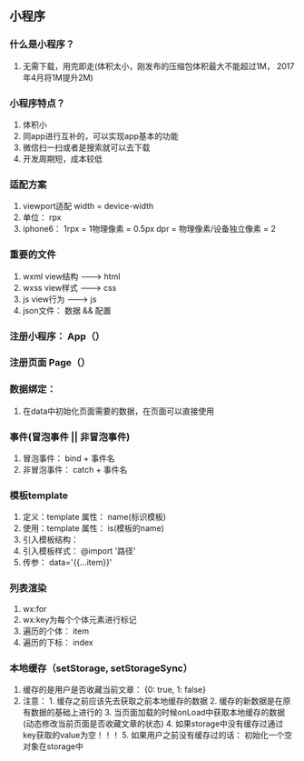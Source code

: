 ## 小程序
### 什么是小程序？
  1. 无需下载，用完即走(体积太小，刚发布的压缩包体积最大不能超过1M， 2017年4月将1M提升2M)
### 小程序特点？
  1. 体积小
  2. 同app进行互补的，可以实现app基本的功能
  3. 微信扫一扫或者是搜索就可以去下载
  4. 开发周期短，成本较低
### 适配方案
  1. viewport适配 width = device-width
  2. 单位： rpx
  3. iphone6： 1rpx = 1物理像素 = 0.5px   dpr = 物理像素/设备独立像素 = 2
### 重要的文件
  1. wxml view结构 ---> html
  2. wxss view样式 ---> css
  3. js view行为 ---> js
  4. json文件： 数据 && 配置
### 注册小程序： App（）
### 注册页面 Page（）
### 数据绑定： 
  1. 在data中初始化页面需要的数据，在页面可以直接使用
### 事件(冒泡事件 || 非冒泡事件)
  1. 冒泡事件： bind + 事件名
  2. 非冒泡事件： catch + 事件名

### 模板template
  1. 定义：template 属性： name(标识模板)
  2. 使用：template 属性： is(模板的name)
  3. 引入模板结构： <import src='路径'/>
  4. 引入模板样式： @import '路径'
  5. 传参： data='{{...item}}'
### 列表渲染
  1. wx:for
  2. wx:key为每个个体元素进行标记
  3. 遍历的个体： item
  4. 遍历的下标： index
### 本地缓存（setStorage, setStorageSync）
  1. 缓存的是用户是否收藏当前文章： {0: true, 1: false}
  2. 注意：
    1. 缓存之前应该先去获取之前本地缓存的数据
    2. 缓存的新数据是在原有数据的基础上进行的
    3. 当页面加载的时候onLoad中获取本地缓存的数据(动态修改当前页面是否收藏文章的状态)
    4. 如果storage中没有缓存过通过key获取的value为空！！！
    5. 如果用户之前没有缓存过的话： 初始化一个空对象在storage中
  